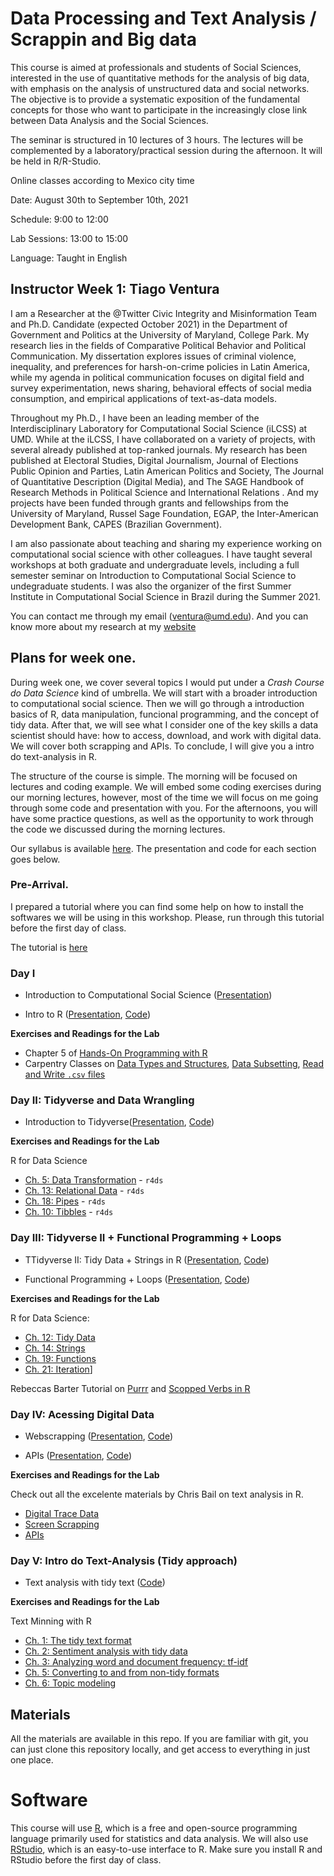 # Data Processing and Text Analysis / Scrappin and Big data

This course is aimed at professionals and students of Social Sciences, interested in the use of quantitative methods for the analysis of big data, with emphasis on the analysis of unstructured data and social networks. The objective is to provide a systematic exposition of the fundamental concepts for those who want to participate in the increasingly close link between Data Analysis and the Social Sciences.

The seminar is structured in 10 lectures of 3 hours. The lectures will be complemented by a laboratory/practical session during the afternoon. It will be held in R/R-Studio.

Online classes according to Mexico city time

Date: August 30th to September 10th, 2021 

Schedule: 9:00 to 12:00

Lab Sessions: 13:00 to 15:00

Language: Taught in English

## Instructor Week 1: Tiago Ventura

I am a Researcher at the @Twitter Civic Integrity and Misinformation Team and Ph.D. Candidate (expected October 2021) in the Department of Government and Politics at the University of Maryland, College Park. My research lies in the fields of Comparative Political Behavior and Political Communication. My dissertation explores issues of criminal violence, inequality, and preferences for harsh-on-crime policies in Latin America, while my agenda in political communication focuses on digital field and survey experimentation, news sharing, behavioral effects of social media consumption, and empirical applications of text-as-data models.

Throughout my Ph.D., I have been an leading member of the Interdisciplinary Laboratory for Computational Social Science (iLCSS) at UMD. While at the iLCSS, I have collaborated on a variety of projects, with several already published at top-ranked journals. My research has been published at Electoral Studies, Digital Journalism, Journal of Elections Public Opinion and Parties, Latin American Politics and Society, The Journal of Quantitative Description (Digital Media), and The SAGE Handbook of Research Methods in Political Science and International Relations . And my projects have been funded through grants and fellowships from the University of Maryland, Russel Sage Foundation, EGAP, the Inter-American Development Bank, CAPES (Brazilian Government).

I am also passionate about teaching and sharing my experience working on computational social science with other colleagues. I have taught several workshops at both graduate and undergraduate levels, including a full semester seminar on Introduction to Computational Social Science to undegraduate students. I was also the organizer of the first Summer Institute in Computational Social Science in Brazil during the Summer 2021.

You can contact me through my email (ventura@umd.edu). And you can know more about my research at my [website](https://tiagoventura.rbind.io/)

## Plans for week one. 

During week one, we cover several topics I would put under a *Crash Course do Data Science* kind of umbrella. We will start with a broader introduction to computational social science. Then we will go through a introduction basics of R, data manipulation, funcional programming, and the concept of tidy data. After that, we will see what I consider one of the key skills a data scientist should have: how to access, download, and work with digital data. We will cover both scrapping and APIs. To conclude, I will give you a intro do text-analysis in R. 

The structure of the course is simple. The morning will be focused on lectures and coding example. We will embed some coding exercises during our morning lectures, however, most of the time we will focus on me going through some code and presentation with you. For the afternoons, you will have some practice questions, as well as the opportunity to work through the code we discussed during the morning lectures. 

Our syllabus is available [here](). The presentation and code for each section goes below. 

### Pre-Arrival.

I prepared a tutorial where you can find some help on how to install the softwares we will be using in this workshop. Please, run through this tutorial before the first day of class. 

The tutorial is [here](https://github.com/TiagoVentura/ventura_calvo_flacso_workshop/blob/main/install_fest.md)

### Day I

- Introduction to Computational Social Science ([Presentation]())

- Intro to R ([Presentation](), [Code]())

**Exercises and Readings for the Lab**


- Chapter 5 of [Hands-On Programming with R](https://rstudio-education.github.io/hopr/r-objects.html)
-  Carpentry Classes on [Data Types and Structures](https://swcarpentry.github.io/r-novice-inflammation/13-supp-data-structures/index.html), [Data Subsetting](https://swcarpentry.github.io/r-novice-gapminder/06-data-subsetting/index.html),  [Read and Write `.csv` files](http://swcarpentry.github.io/r-novice-inflammation/11-supp-read-write-csv/index.html)


### Day II: Tidyverse and Data Wrangling

- Introduction to Tidyverse([Presentation](), [Code]())

**Exercises and Readings for the Lab**

R for Data Science

- [Ch. 5: Data Transformation](https://r4ds.had.co.nz/transform.html) - `r4ds`
- [Ch. 13: Relational Data](https://r4ds.had.co.nz/relational-data.html) - `r4ds`
- [Ch. 18: Pipes](https://r4ds.had.co.nz/pipes.html) - `r4ds`
- [Ch. 10: Tibbles](https://r4ds.had.co.nz/tibbles.html) - `r4ds`


### Day III: Tidyverse II + Functional Programming + Loops

- TTidyverse II: Tidy Data + Strings in R ([Presentation](), [Code]())

- Functional Programming + Loops ([Presentation](), [Code]())

**Exercises and Readings for the Lab**

R for Data Science:

- [Ch. 12: Tidy Data](https://r4ds.had.co.nz/tidy-data.html)
- [Ch. 14: Strings](https://r4ds.had.co.nz/strings.html) 
- [Ch. 19: Functions](https://r4ds.had.co.nz/functions.html)
- [Ch. 21: Iteration](https://r4ds.had.co.nz/iteration.html)]

Rebeccas Barter Tutorial on [Purrr](https://www.rebeccabarter.com/blog/2019-01-23_scoped-verbs/) and [Scopped Verbs in R](https://www.rebeccabarter.com/blog/2019-08-19_purrr/)

### Day IV: Acessing Digital Data

- Webscrapping ([Presentation](), [Code]())

-  APIs ([Presentation](), [Code]())

**Exercises and Readings for the Lab**

Check out all the excelente materials by Chris Bail on text analysis in R. 

- [Digital Trace Data](https://cbail.github.io/textasdata/strengths-weaknesses/rmarkdown/Strengths_and_Weaknesses.html)
- [Screen Scrapping](https://cbail.github.io/textasdata/screenscraping/rmarkdown/Screenscraping_in_R.html)
- [APIs](https://cbail.github.io/textasdata/apis/rmarkdown/Application_Programming_interfaces.html)

### Day V: Intro do Text-Analysis (Tidy approach)

- Text analysis with tidy text ([Code]())

**Exercises and Readings for the Lab**

Text Minning with R

- [Ch. 1: The tidy text format](https://www.tidytextmining.com/tidytext.html) 
- [Ch. 2: Sentiment analysis with tidy data](https://www.tidytextmining.com/sentiment.html) 
- [Ch. 3: Analyzing word and document frequency: tf-idf](https://www.tidytextmining.com/tfidf.html)  
- [Ch. 5: Converting to and from non-tidy formats](https://www.tidytextmining.com/dtm.html) 
- [Ch. 6: Topic modeling](https://www.tidytextmining.com/topicmodeling.html) 


## Materials

All the materials are available in this repo. If you are familiar with git, you can just clone this repository locally, and get access to everything in just one place.

# Software 

This course will use [R](https://www.r-project.org/), which is a free and open-source programming language primarily used for statistics and data analysis. We will also use [RStudio](https://www.rstudio.com/), which is an easy-to-use interface to R. Make sure you install R and RStudio before the first day of class.
